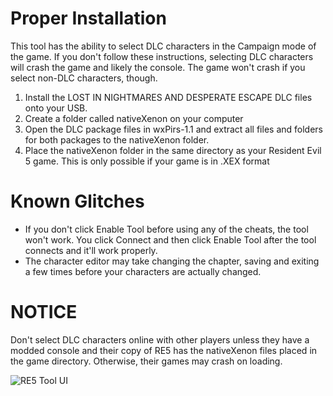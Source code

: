 # Proper Installation
This tool has the ability to select DLC characters in the Campaign mode of the game.
If you don't follow these instructions, selecting DLC characters will crash the game and likely the console.
The game won't crash if you select non-DLC characters, though.

1) Install the LOST IN NIGHTMARES AND DESPERATE ESCAPE DLC files onto your USB.
2) Create a folder called nativeXenon on your computer
3) Open the DLC package files in wxPirs-1.1 and extract all files and folders for both packages to the nativeXenon folder.
4) Place the nativeXenon folder in the same directory as your Resident Evil 5 game. This is only possible if your game is in .XEX format

# Known Glitches
* If you don't click Enable Tool before using any of the cheats, the tool won't work. You click Connect and then click Enable Tool after the tool connects and it'll work properly.
* The character editor may take changing the chapter, saving and exiting a few times before your characters are actually changed.

# NOTICE
Don't select DLC characters online with other players unless they have a modded console and their copy of RE5 has the nativeXenon files placed in the game directory. Otherwise, their games may crash on loading.

![RE5 Tool UI](https://github.com/user-attachments/assets/f0224a07-11bf-4b4f-bf8b-ac699c82b1cf)
